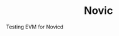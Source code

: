 <!--
parent:
  order: false
-->

<div align="center">
  <h1> Novic </h1>
</div>


Testing EVM for Novicd